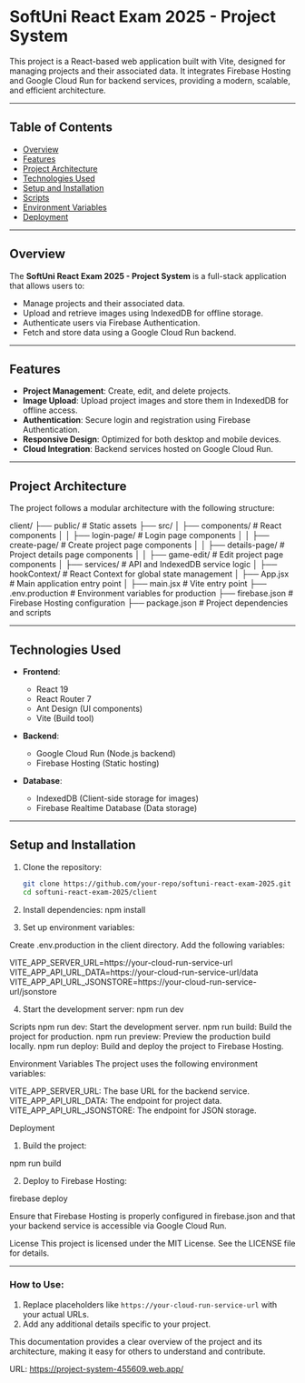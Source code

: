 # SoftUni React Exam 2025 - Project System

This project is a React-based web application built with Vite, designed for managing projects and their associated data. It integrates Firebase Hosting and Google Cloud Run for backend services, providing a modern, scalable, and efficient architecture.

---

## Table of Contents
- [Overview](#overview)
- [Features](#features)
- [Project Architecture](#project-architecture)
- [Technologies Used](#technologies-used)
- [Setup and Installation](#setup-and-installation)
- [Scripts](#scripts)
- [Environment Variables](#environment-variables)
- [Deployment](#deployment)

---

## Overview

The **SoftUni React Exam 2025 - Project System** is a full-stack application that allows users to:
- Manage projects and their associated data.
- Upload and retrieve images using IndexedDB for offline storage.
- Authenticate users via Firebase Authentication.
- Fetch and store data using a Google Cloud Run backend.

---

## Features

- **Project Management**: Create, edit, and delete projects.
- **Image Upload**: Upload project images and store them in IndexedDB for offline access.
- **Authentication**: Secure login and registration using Firebase Authentication.
- **Responsive Design**: Optimized for both desktop and mobile devices.
- **Cloud Integration**: Backend services hosted on Google Cloud Run.

---

## Project Architecture

The project follows a modular architecture with the following structure:

client/ ├── public/ # Static assets ├── src/ │ ├── components/ # React components │ │ ├── login-page/ # Login page components │ │ ├── create-page/ # Create project page components │ │ ├── details-page/ # Project details page components │ │ ├── game-edit/ # Edit project page components │ ├── services/ # API and IndexedDB service logic │ ├── hookContext/ # React Context for global state management │ ├── App.jsx # Main application entry point │ ├── main.jsx # Vite entry point ├── .env.production # Environment variables for production ├── firebase.json # Firebase Hosting configuration ├── package.json # Project dependencies and scripts



---

## Technologies Used

- **Frontend**:
  - React 19
  - React Router 7
  - Ant Design (UI components)
  - Vite (Build tool)

- **Backend**:
  - Google Cloud Run (Node.js backend)
  - Firebase Hosting (Static hosting)

- **Database**:
  - IndexedDB (Client-side storage for images)
  - Firebase Realtime Database (Data storage)

---

## Setup and Installation

1. Clone the repository:
   ```bash
   git clone https://github.com/your-repo/softuni-react-exam-2025.git
   cd softuni-react-exam-2025/client

2. Install dependencies:
    npm install

3. Set up environment variables:

Create .env.production in the client directory.
Add the following variables:

VITE_APP_SERVER_URL=https://your-cloud-run-service-url
VITE_APP_API_URL_DATA=https://your-cloud-run-service-url/data
VITE_APP_API_URL_JSONSTORE=https://your-cloud-run-service-url/jsonstore

4. Start the development server:
    npm run dev


Scripts
npm run dev: Start the development server.
npm run build: Build the project for production.
npm run preview: Preview the production build locally.
npm run deploy: Build and deploy the project to Firebase Hosting.


Environment Variables
The project uses the following environment variables:

VITE_APP_SERVER_URL: The base URL for the backend service.
VITE_APP_API_URL_DATA: The endpoint for project data.
VITE_APP_API_URL_JSONSTORE: The endpoint for JSON storage.


Deployment
1. Build the project:

npm run build

2. Deploy to Firebase Hosting:

firebase deploy

Ensure that Firebase Hosting is properly configured in firebase.json and that your backend service is accessible via Google Cloud Run.

License
This project is licensed under the MIT License. See the LICENSE file for details.



---

### How to Use:
1. Replace placeholders like `https://your-cloud-run-service-url` with your actual URLs.
2. Add any additional details specific to your project.

This documentation provides a clear overview of the project and its architecture, making it easy for others to understand and contribute.


URL: https://project-system-455609.web.app/



